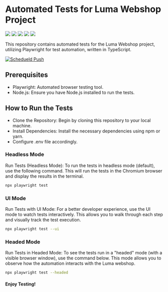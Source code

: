 # Automated Tests for Luma Webshop Project

<img src="https://img.shields.io/badge/Node%20js-339933?style=for-the-badge&logo=nodedotjs&logoColor=white" /> <img src="https://img.shields.io/badge/TypeScript-007ACC?style=for-the-badge&logo=typescript&logoColor=white" /> <img src="https://img.shields.io/badge/Playwright-45ba4b?style=for-the-badge&logo=Playwright&logoColor=white" /> <img src="https://img.shields.io/badge/Google_chrome-4285F4?style=for-the-badge&logo=Google-chrome&logoColor=white"/> <img src="https://img.shields.io/badge/Gmail-D14836?style=for-the-badge&logo=gmail&logoColor=white)"/> 

This repository contains automated tests for the Luma Webshop project, utilizing Playwright for test automation, written in TypeScript.

[![Schedueld Push](https://github.com/AmelaVorgic/luma-webshop-automatedtests/actions/workflows/scheduled-push.yml/badge.svg)](https://github.com/AmelaVorgic/luma-webshop-automatedtests/actions/workflows/scheduled-push.yml)

 
## Prerequisites 

- Playwright: Automated browser testing tool.
- Node.js: Ensure you have Node.js installed to run the tests.

## How to Run the Tests
- Clone the Repository: Begin by cloning this repository to your local machine.
- Install Dependencies: Install the necessary dependencies using npm or yarn.
- Configure .env file accordingly.

### Headless Mode 
Run Tests (Headless Mode): To run the tests in headless mode (default), use the following command. This will run the tests in the Chromium browser and display the results in the terminal.

```bash
npx playwright test
```
### UI Mode
Run Tests with UI Mode: For a better developer experience, use the UI mode to watch tests interactively. This allows you to walk through each step and visually track the test execution.

```bash
npx playwright test --ui
```
### Headed Mode
Run Tests in Headed Mode: To see the tests run in a "headed" mode (with a visible browser window), use the command below. This mode allows you to observe how the automation interacts with the Luma webshop.

```bash
npx playwright test --headed
```

#### Enjoy Testing!